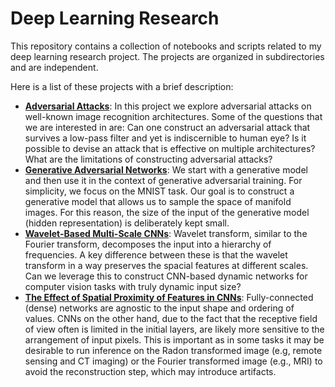# Deep Learning Research

This repository contains a collection of notebooks and scripts related to my deep learning research project. The projects are organized in subdirectories and are independent.

Here is a list of these projects with a brief description:
 -  **[Adversarial Attacks](https://github.com/sedihub/deep_learning_research/tree/master/adversarial_attack)**: In this project we explore adversarial attacks on well-known image recognition architectures. Some of the questions that we are interested in are: Can one construct an adversarial attack that survives a low-pass filter and yet is indiscernible to human eye? Is it possible to devise an attack that is effective on multiple architectures? What are the limitations of constructing adversarial attacks?
 -  **[Generative Adversarial Networks](https://github.com/sedihub/deep_learning_research/tree/master/gan)**: We start with a generative model and then use it in the context of generative adversarial training. For simplicity, we focus on the MNIST task. Our goal is to construct a generative model that allows us to sample the space of manifold images. For this reason, the size of the input of the generative model (hidden representation) is deliberately kept small. 
 -  **[Wavelet-Based Multi-Scale CNNs](https://github.com/sedihub/deep_learning_research/tree/master/wavelet_based_dnn)**: Wavelet transform, similar to the Fourier transform, decomposes the input into a hierarchy of frequencies. A key difference between these is that the wavelet transform in a way preserves the spacial features at different scales. Can we leverage this to construct CNN-based dynamic networks for computer vision tasks with truly dynamic input size?
 -  **[The Effect of Spatial Proximity of Features in CNNs](https://github.com/sedihub/deep_learning_research/tree/master/cnn_vs_dense)**: Fully-connected (dense) networks are agnostic to the input shape and ordering of values. CNNs on the other hand, due to the fact that the receptive field of view often is limited in the initial layers, are likely more sensitive to the arrangement of input pixels. This is important as in some tasks it may be desirable to run inference on the Radon transformed image (e.g, remote sensing and CT imaging) or the Fourier transformed image (e.g., MRI) to avoid the reconstruction step, which may introduce artifacts.

